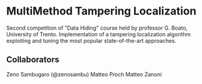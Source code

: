 # MultiMethod Tampering Localization

Second competition of "Data Hiding" course held by professor G. Boato, University of Trento. Implementation of a tampering localization algorithm exploiting and tuning the most popular state-of-the-art approaches.

## Collaborators

Zeno Sambugaro (@zenosambu)
Matteo Proch
Matteo Zanoni

